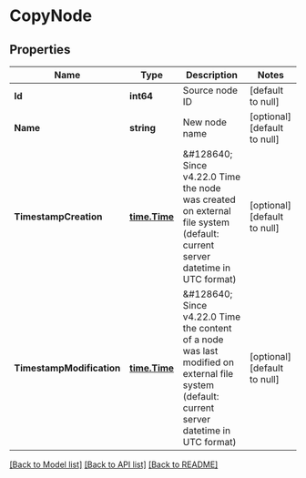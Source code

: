 # CopyNode

## Properties
Name | Type | Description | Notes
------------ | ------------- | ------------- | -------------
**Id** | **int64** | Source node ID | [default to null]
**Name** | **string** | New node name | [optional] [default to null]
**TimestampCreation** | [**time.Time**](time.Time.md) | &amp;#128640; Since v4.22.0  Time the node was created on external file system  (default: current server datetime in UTC format) | [optional] [default to null]
**TimestampModification** | [**time.Time**](time.Time.md) | &amp;#128640; Since v4.22.0  Time the content of a node was last modified on external file system  (default: current server datetime in UTC format) | [optional] [default to null]

[[Back to Model list]](../README.md#documentation-for-models) [[Back to API list]](../README.md#documentation-for-api-endpoints) [[Back to README]](../README.md)

